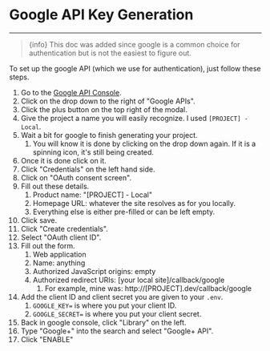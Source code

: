 # Google API Key Generation

---

> {info} This doc was added since google is a common choice for authentication but is not the easiest to figure out.

To set up the google API (which we use for authentication), just follow these steps.

1. Go to the [Google API Console](https://console.developers.google.com/apis?pli=1).
1. Click on the drop down to the right of "Google APIs".
1. Click the plus button on the top right of the modal.
1. Give the project a name you will easily recognize.  I used `[PROJECT] - Local`.
1. Wait a bit for google to finish generating your project.
    1. You will know it is done by clicking on the drop down again.  If it is a spinning icon, it's still being created.
1. Once it is done click on it.
1. Click "Credentials" on the left hand side.
1. Click on "OAuth consent screen".
1. Fill out these details.
    1. Product name: "[PROJECT] - Local"
    1. Homepage URL: whatever the site resolves as for you locally.
    1. Everything else is either pre-filled or can be left empty.
1. Click save.
1. Click "Create credentials".
1. Select "OAuth client ID".
1. Fill out the form.
    1. Web application
    1. Name: anything
    1. Authorized JavaScript origins: empty
    1. Authorized redirect URIs: [your local site]/callback/google
        1. For example, mine was: http://[PROJECT].dev/callback/google
1. Add the client ID and client secret you are given to your `.env`.
    1. `GOOGLE_KEY=` is where you put your client ID.
    1. `GOOGLE_SECRET=` is where you put your client secret.
1. Back in google console, click "Library" on the left.
1. Type "Google+" into the search and select "Google+ API".
1. Click "ENABLE"
